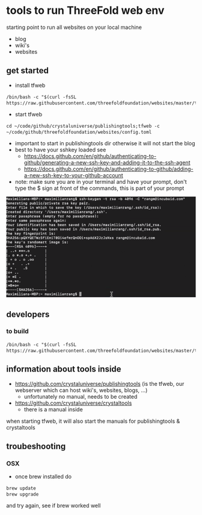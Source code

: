 # tools to run ThreeFold web env

starting point to run all websites on your local machine

- blog
- wiki's
- websites

## get started
 - install tfweb
```
/bin/bash -c "$(curl -fsSL https://raw.githubusercontent.com/threefoldfoundation/websites/master/tools/install.sh)"
```
 - start tfweb 
 ```
cd ~/code/github/crystaluniverse/publishingtools;tfweb -c ~/code/github/threefoldfoundation/websites/config.toml

```
- important to start in publishingtools dir otherwise it will not start the blog
- best to have your sshkey loaded see
    - https://docs.github.com/en/github/authenticating-to-github/generating-a-new-ssh-key-and-adding-it-to-the-ssh-agent
    - https://docs.github.com/en/github/authenticating-to-github/adding-a-new-ssh-key-to-your-github-account
- note: make sure you are in your terminal and have your prompt, don't type the $ sign at front of the commands, this is part of your prompt

![](img/sshgen.png)

## developers

### to build

```
/bin/bash -c "$(curl -fsSL https://raw.githubusercontent.com/threefoldfoundation/websites/master/tools/build.sh)"
```

## information about tools inside

- https://github.com/crystaluniverse/publishingtools (is the tfweb, our webserver which can host wiki's, websites, blogs, ...)
   - unfortunately no manual, needs to be created
- https://github.com/crystaluniverse/crystaltools
   - there is a manual inside
   
when starting tfweb, it will also start the manuals for publishingtools & crystaltools

## troubeshooting

### OSX

- once brew installed do

```
brew update
brew upgrade
```

and try again, see if brew worked well



